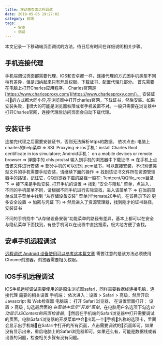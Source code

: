 ```yaml
---
title: 移动端页面远程调试
date: 2018-05-05 19:27:02
category: 前端
tags:
    - 安卓
    - 调试
---
```


本文记录一下移动端页面调试的方法，待日后有时间在详细说明相关步骤。
<!-- more -->
## 手机连接代理
手机端调试页面都需要代理，IOS和安卓都一样，连接代理的方式因手机类型不同稍有差异，但是归纳起来只有开启权限、下载证书、配置代理几部分。
首先需要在电脑上打开Charles应用程序，
Charles官网是[https://www.charlesproxy.com/](https://www.charlesproxy.com/)，
安装证书的方式都大同小异,在浏览器中打开charles官网，下载证书，然后安装。如果安装失败，很大的可能是浏览器权限或者手机设置不对。一般只需要在浏览器中打开Charles官网，连接代理后访问页面会自动下载代理。

## 安装证书
连接完代理之后需要安装证书，否则无法解析https的数据。
依次点击: 电脑上charles的help菜单 => SSL Proxying => ios手机：install Charles Root ceritificate in ios simulatore; Android手机： on a mobile devices or remote browser => 弹窗中的 chls.pro/ssl 输入到手机的浏览器中下载证书 => 在手机上点击该文件进行安装 => 部分手机的可以识别.pem证书，可以直接安装，不识别该类型文件的手机需要手动安装，请继续下面的操作 => 找到该证书文件所在资源管理器中的路径，记住它，QQ浏览器下载的路径一般在: Tentcent/QQfile_recv目录下 => 接下来是手动安装, 打开手机的设置 => 找到 “安全与隐私” 菜单，点进入，不同的手机菜单不同，请根据不同手机进行实际查找，进入该菜单下 => 在当前菜单或其子菜单中找到 “从存储设备安装” 菜单(华为mate20手机，在该目录下的 更多安全设置 -> 加密与凭证 下) => 然后进入了资源管理器，找到刚才的证书路径，安装证书

不同的手机找中 “从存储设备安装”功能菜单的路径有差异，基本上都可以在安全与隐私菜单下面找到，有些手机可以在设置中直接搜索，极大地方便了查找。


## 安卓手机远程调试
[远程调试 Android 设备使用可以参考这本篇文章](https://developers.google.com/web/tools/chrome-devtools/remote-debugging/?utm_source=dcc&utm_medium=redirect&utm_campaign=2016q3)
需要注意的是该方法必须使用Chrome浏览器，浏览器需要相关权限。

## IOS手机远程调试
IOS手机远程调试需要使用的是原生浏览器safari，同样需要数据线连接电脑，连接代理
需要的相关设置
手机端：
依次进入：设置 > Safari > 高级，然后开启Javascript 和 Web检查器
电脑端：
打开 Safari 浏览器， 在设置里面打开： 设置 > 高级 , 勾选最后面的 *在菜单中显示“开发”菜单*，在电脑用户名选项下勾选*自动显示JSContext的网页检查器*，然后在手机端的Safari浏览器中打开需要调试的页面，电脑Safari浏览器的开发菜单中会出现一个手机名称的选项卡，里面会显示出手机端在Safari中打开的所有页面，点击需要调试的页面即可。如果没有显示出来，重启电脑上的Safari浏览器即可。如果还么有，可能是数据线或者设置的问题，检查相关步骤有没有问题。


